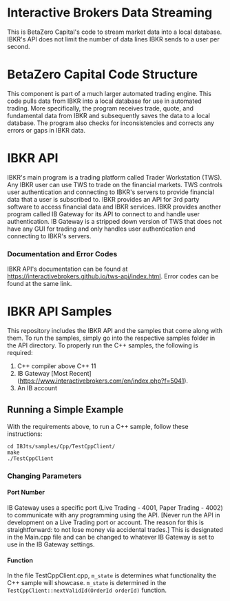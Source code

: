 # Interactive Brokers Data Streaming
This is BetaZero Capital's code to stream market data into a local database. IBKR's API does not limit the number of data lines IBKR sends to a user per second.

# BetaZero Capital Code Structure
This component is part of a much larger automated trading engine. This code pulls data from IBKR into a local database for use in automated trading. More specifically, the program receives trade, quote, and fundamental data from IBKR and subsequently saves the data to a local database. The program also checks for inconsistencies and corrects any errors or gaps in IBKR data.

# IBKR API
IBKR's main program is a trading platform called Trader Workstation (TWS). Any IBKR user can use TWS to trade on the financial markets. TWS controls user authentication and connecting to IBKR's servers to provide financial data that a user is subscribed to. IBKR provides an API for 3rd party software to access financial data and IBKR services. IBKR provides another program called IB Gateway for its API to connect to and handle user authentication. IB Gateway is a stripped down version of TWS that does not have any GUI for trading and only handles user authentication and connecting to IBKR's servers.
### Documentation and Error Codes
IBKR API's documentation can be found at https://interactivebrokers.github.io/tws-api/index.html. Error codes can be found at the same link.

# IBKR API Samples
This repository includes the IBKR API and the samples that come along with them. To run the samples, simply go into the respective samples folder in the API directory. To properly run the C++ samples, the following is required:
1. C++ compiler above C++ 11
2. IB Gateway [Most Recent] (https://www.interactivebrokers.com/en/index.php?f=5041).
3. An IB account

## Running a Simple Example
With the requirements above, to run a C++ sample, follow these instructions:
```
cd IBJts/samples/Cpp/TestCppClient/
make
./TestCppClient
```
### Changing Parameters
#### Port Number
IB Gateway uses a specific port (Live Trading - 4001, Paper Trading - 4002) to communicate with any programming using the API. [Never run the API in development on a Live Trading port or account. The reason for this is straightforward: to not lose money via accidental trades.] This is designated in the Main.cpp file and can be changed to whatever IB Gateway is set to use in the IB Gateway settings.

#### Function
In the file TestCppClient.cpp, `m_state` is determines what functionality the C++ sample will showcase. `m_state` is determined in the `TestCppClient::nextValidId(OrderId orderId)` function.
